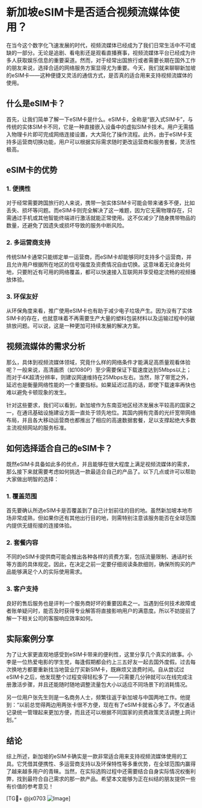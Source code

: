 # 新加坡eSIM卡是否适合视频流媒体使用？

在当今这个数字化飞速发展的时代，视频流媒体已经成为了我们日常生活中不可或缺的一部分。无论是追剧、看电影还是观看直播赛事，视频流媒体平台已经成为许多人获取娱乐信息的重要渠道。然而，对于经常出国旅行或者需要长期在国外工作的朋友来说，选择合适的网络服务方案显得尤为重要。今天，我们就来聊聊新加坡的eSIM卡——这种便捷又灵活的通信方式，是否真的适合用来支持视频流媒体的使用。

## 什么是eSIM卡？

首先，让我们简单了解一下eSIM卡是什么。eSIM卡，全称是“嵌入式SIM卡”，与传统的实体SIM卡不同，它是一种直接嵌入设备中的虚拟SIM卡技术。用户无需插入物理卡片即可完成网络连接设置，大大简化了操作流程。此外，由于eSIM卡支持多运营商切换功能，用户可以根据实际需求随时更改运营商和服务套餐，灵活性极高。

## eSIM卡的优势

### 1. 便携性
对于经常需要跨国旅行的人来说，携带一张实体SIM卡可能会带来诸多不便，比如丢失、损坏等问题。而eSIM卡则完全解决了这一难题，因为它无需物理存在，只需通过手机或其他智能终端进行激活就能正常使用。这不仅减少了随身携带物品的数量，还避免了因遗失或损坏导致的服务中断风险。

### 2. 多运营商支持
传统SIM卡通常只能绑定单一运营商，而eSIM卡却能够同时支持多个运营商，并且允许用户根据所在地区的信号强度及资费情况自由切换。这意味着无论身处何地，只要附近有可用的网络覆盖，都可以快速接入互联网并享受稳定流畅的视频播放体验。

### 3. 环保友好
从环保角度来看，推广使用eSIM卡也有助于减少电子垃圾产生。因为没有了实体SIM卡的存在，也就意味着不再需要生产大量的塑料包装材料以及运输过程中的碳排放问题。可以说，这是一种更加可持续发展的解决方案。

## 视频流媒体的需求分析

那么，具体到视频流媒体领域，究竟什么样的网络条件才能满足高质量观看体验呢？一般来说，高清画质（如1080P）至少需要保证下载速度达到5Mbps以上；而对于4K超清分辨率，则建议网速维持在25Mbps左右。当然，除了带宽之外，延迟也是衡量网络性能的一个重要指标。如果延迟过高的话，即使下载速率再快也难以避免卡顿现象的发生。

针对这些要求，我们可以看到，新加坡作为东南亚地区经济发展水平较高的国家之一，在通讯基础设施建设方面一直处于领先地位。其国内拥有完善的光纤宽带网络布局，并且各大移动运营商也都推出了相应的高速数据套餐，足以支撑起绝大多数主流视频网站的服务标准。

## 如何选择适合自己的eSIM卡？

既然eSIM卡具备如此多的优点，并且能够在很大程度上满足视频流媒体的需求，那么接下来就需要考虑如何挑选一款最适合自己的产品了。以下几点或许可以帮助大家做出明智的选择：

### 1. 覆盖范围
首先要确认所选eSIM卡是否覆盖到了自己计划前往的目的地。虽然新加坡本地市场非常成熟，但如果你还有其他出行目的地，则需特别注意该服务能否在全球范围内提供无缝衔接的连接体验。

### 2. 套餐内容
不同的eSIM卡提供商可能会推出各种各样的资费方案，包括流量限制、通话时长等方面的具体规定。因此，在决定之前一定要仔细阅读条款细则，确保所购买的产品能够满足个人的实际使用需求。

### 3. 客户支持
良好的售后服务也是评判一个服务商好坏的重要因素之一。当遇到任何技术故障或者账单疑问时，能否及时获得专业解答将直接影响用户的满意度。所以不妨提前了解一下相关公司的客服响应效率如何。

## 实际案例分享

为了让大家更直观地感受到eSIM卡带来的便利性，这里分享几个真实的故事。小李是一位热爱电影的学生党，每逢假期都会约上三五好友一起去国外度假。过去每次换地方都要重新找当地营业厅买新SIM卡，既麻烦又浪费时间。自从尝试过eSIM卡之后，他发现整个过程变得轻松多了——只需要几分钟就可以在线完成注册激活步骤，并且还能随时随地调整流量包大小以适应不同场景下的消耗情况。

另一位用户张先生则是一名商务人士，频繁往返于新加坡与中国两地工作。他提到：“以前总觉得两边用两张卡很不方便，现在有了eSIM卡就省心多了。不仅通话记录统一管理起来更加方便，而且还可以根据不同国家的资费政策灵活调整上网计划。”

## 结论

综上所述，新加坡的eSIM卡确实是一款非常适合用来支持视频流媒体使用的工具。它凭借其便携性、多运营商支持以及环保特性等多重优势，在全球范围内赢得了越来越多用户的青睐。当然，在实际选购过程中还需要结合自身实际情况权衡利弊，找到最符合自己需求的那一款产品。希望本文能够为正在纠结的朋友提供一些有价值的参考意见！

[TG💪+ @jx0703 ![Image](https://github.com/user-attachments/assets/dbca1d08-cadb-493c-b0ec-ad6f7a83f270)]